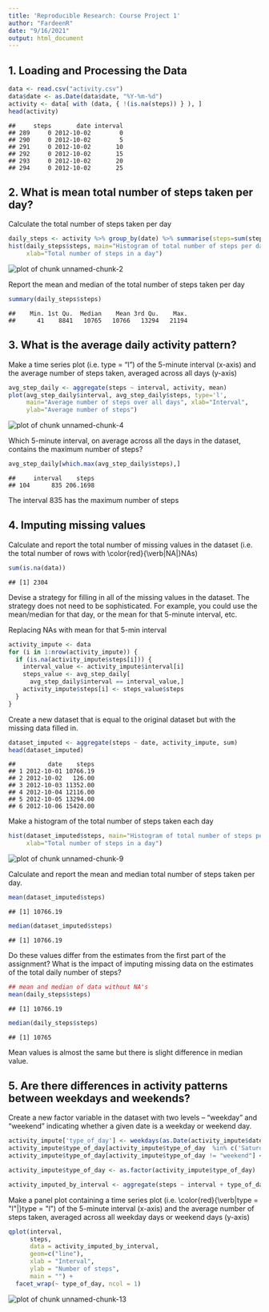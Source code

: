 ```yaml
---
title: 'Reproducible Research: Course Project 1'
author: "FardeenR"
date: "9/16/2021"
output: html_document
---
```







## 1. Loading and Processing the Data


```r
data <- read.csv("activity.csv")
data$date <- as.Date(data$date, "%Y-%m-%d")
activity <- data[ with (data, { !(is.na(steps)) } ), ]
head(activity)
```

```
##     steps       date interval
## 289     0 2012-10-02        0
## 290     0 2012-10-02        5
## 291     0 2012-10-02       10
## 292     0 2012-10-02       15
## 293     0 2012-10-02       20
## 294     0 2012-10-02       25
```



## 2. What is mean total number of steps taken per day?

Calculate the total number of steps taken per day


```r
daily_steps <- activity %>% group_by(date) %>% summarise(steps=sum(steps))
hist(daily_steps$steps, main="Histogram of total number of steps per day", 
     xlab="Total number of steps in a day")
```

![plot of chunk unnamed-chunk-2](figure/unnamed-chunk-2-1.png)



Report the mean and median of the total number of steps taken per day


```r
summary(daily_steps$steps)
```

```
##    Min. 1st Qu.  Median    Mean 3rd Qu.    Max. 
##      41    8841   10765   10766   13294   21194
```



## 3. What is the average daily activity pattern?

Make a time series plot (i.e. type = “l”) of the 5-minute interval (x-axis) and the average number of steps taken, averaged across all days (y-axis)


```r
avg_step_daily <- aggregate(steps ~ interval, activity, mean)
plot(avg_step_daily$interval, avg_step_daily$steps, type='l', 
     main="Average number of steps over all days", xlab="Interval", 
     ylab="Average number of steps")
```

![plot of chunk unnamed-chunk-4](figure/unnamed-chunk-4-1.png)



Which 5-minute interval, on average across all the days in the dataset, contains the maximum number of steps?


```r
avg_step_daily[which.max(avg_step_daily$steps),]
```

```
##     interval    steps
## 104      835 206.1698
```

The interval 835 has the maximum number of steps



## 4. Imputing missing values

Calculate and report the total number of missing values in the dataset (i.e. the total number of rows with \color{red}{\verb|NA|}NAs)


```r
sum(is.na(data))
```

```
## [1] 2304
```

Devise a strategy for filling in all of the missing values in the dataset. The strategy does not need to be sophisticated. For example, you could use the mean/median for that day, or the mean for that 5-minute interval, etc.


Replacing NAs with mean for that 5-min interval


```r
activity_impute <- data
for (i in 1:nrow(activity_impute)) {
  if (is.na(activity_impute$steps[i])) {
    interval_value <- activity_impute$interval[i]
    steps_value <- avg_step_daily[
      avg_step_daily$interval == interval_value,]
    activity_impute$steps[i] <- steps_value$steps
  }
}
```



Create a new dataset that is equal to the original dataset but with the missing data filled in.


```r
dataset_imputed <- aggregate(steps ~ date, activity_impute, sum)
head(dataset_imputed)
```

```
##         date    steps
## 1 2012-10-01 10766.19
## 2 2012-10-02   126.00
## 3 2012-10-03 11352.00
## 4 2012-10-04 12116.00
## 5 2012-10-05 13294.00
## 6 2012-10-06 15420.00
```



Make a histogram of the total number of steps taken each day


```r
hist(dataset_imputed$steps, main="Histogram of total number of steps per day (imputed)", 
     xlab="Total number of steps in a day")
```

![plot of chunk unnamed-chunk-9](figure/unnamed-chunk-9-1.png)



Calculate and report the mean and median total number of steps taken per day.


```r
mean(dataset_imputed$steps)
```

```
## [1] 10766.19
```

```r
median(dataset_imputed$steps)
```

```
## [1] 10766.19
```



Do these values differ from the estimates from the first part of the assignment? What is the impact of imputing missing data on the estimates of the total daily number of steps?


```r
## mean and median of data without NA's
mean(daily_steps$steps)
```

```
## [1] 10766.19
```

```r
median(daily_steps$steps)
```

```
## [1] 10765
```

Mean values is almost the same but there is slight difference in median value.



## 5. Are there differences in activity patterns between weekdays and weekends?


Create a new factor variable in the dataset with two levels – “weekday” and “weekend” indicating whether a given date is a weekday or weekend day.


```r
activity_impute['type_of_day'] <- weekdays(as.Date(activity_impute$date))
activity_impute$type_of_day[activity_impute$type_of_day  %in% c('Saturday','Sunday') ] <- "weekend"
activity_impute$type_of_day[activity_impute$type_of_day != "weekend"] <- "weekday"

activity_impute$type_of_day <- as.factor(activity_impute$type_of_day)

activity_imputed_by_interval <- aggregate(steps ~ interval + type_of_day, activity_impute, mean)
```



Make a panel plot containing a time series plot (i.e. \color{red}{\verb|type = "l"|}type = "l") of the 5-minute interval (x-axis) and the average number of steps taken, averaged across all weekday days or weekend days (y-axis)


```r
qplot(interval, 
      steps, 
      data = activity_imputed_by_interval, 
      geom=c("line"),
      xlab = "Interval", 
      ylab = "Number of steps", 
      main = "") +
  facet_wrap(~ type_of_day, ncol = 1)
```

![plot of chunk unnamed-chunk-13](figure/unnamed-chunk-13-1.png)
